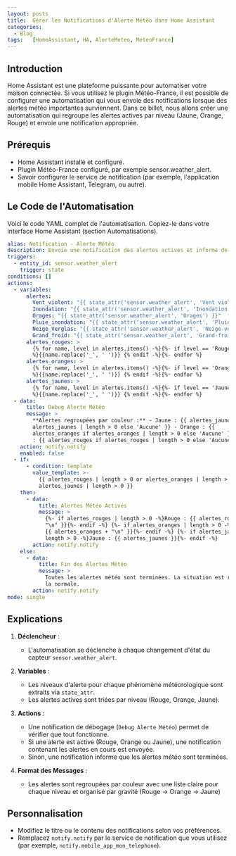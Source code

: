 ```yaml
---
layout: posts
title:  Gérer les Notifications d'Alerte Météo dans Home Assistant
categories:
  - Blog
tags:   [HomeAssistant, HA, AlerteMeteo, MeteoFrance]
---
```


## Introduction

Home Assistant est une plateforme puissante pour automatiser votre maison connectée. Si vous utilisez le plugin Météo-France, il est possible de configurer une automatisation qui vous envoie des notifications lorsque des alertes météo importantes surviennent. Dans ce billet, nous allons créer une automatisation qui regroupe les alertes actives par niveau (Jaune, Orange, Rouge) et envoie une notification appropriée.

## Prérequis

- Home Assistant installé et configuré.
- Plugin Météo-France configuré, par exemple sensor.weather_alert.
- Savoir configurer le service de notification (par exemple, l'application mobile Home Assistant, Telegram, ou autre).

## Le Code de l'Automatisation

Voici le code YAML complet de l'automatisation. Copiez-le dans votre interface Home Assistant (section Automatisations).

```yaml
alias: Notification - Alerte Météo
description: Envoie une notification des alertes actives et informe de la fin des événements météo
triggers:
  - entity_id: sensor.weather_alert
    trigger: state
conditions: []
actions:
  - variables:
      alertes:
        Vent_violent: "{{ state_attr('sensor.weather_alert', 'Vent violent') }}"
        Inondation: "{{ state_attr('sensor.weather_alert', 'Inondation') }}"
        Orages: "{{ state_attr('sensor.weather_alert', 'Orages') }}"
        Pluie_inondation: "{{ state_attr('sensor.weather_alert', 'Pluie-inondation') }}"
        Neige_Verglas: "{{ state_attr('sensor.weather_alert', 'Neige-verglas') }}"
        Grand_froid: "{{ state_attr('sensor.weather_alert', 'Grand-froid') }}"
      alertes_rouges: >
        {% for name, level in alertes.items() -%}{%- if level == 'Rouge'
        %}{{name.replace('_', ' ')}} {% endif -%}{%- endfor %} 
      alertes_oranges: >
        {% for name, level in alertes.items() -%}{%- if level == 'Orange'
        %}{{name.replace('_', ' ')}} {% endif -%}{%- endfor %} 
      alertes_jaunes: >
        {% for name, level in alertes.items() -%}{%- if level == 'Jaune'
        %}{{name.replace('_', ' ')}} {% endif -%}{%- endfor %} 
  - data:
      title: Debug Alerte Météo
      message: >
        **Alertes regroupées par couleur :** - Jaune : {{ alertes_jaunes if
        alertes_jaunes | length > 0 else 'Aucune' }} - Orange : {{
        alertes_oranges if alertes_oranges | length > 0 else 'Aucune' }} - Rouge
        : {{ alertes_rouges if alertes_rouges | length > 0 else 'Aucune' }}.
    action: notify.notify
    enabled: false
  - if:
      - condition: template
        value_template: >-
          {{ alertes_rouges | length > 0 or alertes_oranges | length > 0 or
          alertes_jaunes | length > 0 }}
    then:
      - data:
          title: Alertes Météo Actives
          message: >
            {%- if alertes_rouges | length > 0 -%}Rouge : {{ alertes_rouges +
            "\n" }}{%- endif -%} {%- if alertes_oranges | length > 0 -%}Orange :
            {{ alertes_oranges + "\n" }}{%- endif -%} {%- if alertes_jaunes |
            length > 0 -%}Jaune : {{ alertes_jaunes }}{%- endif -%}
        action: notify.notify
    else:
      - data:
          title: Fin des Alertes Météo
          message: >
            Toutes les alertes météo sont terminées. La situation est revenue à
            la normale.
        action: notify.notify
mode: single
```

## Explications

1. **Déclencheur** :
   - L'automatisation se déclenche à chaque changement d'état du capteur `sensor.weather_alert`.

2. **Variables** :
   - Les niveaux d'alerte pour chaque phénomène météorologique sont extraits via `state_attr`.
   - Les alertes actives sont triées par niveau (Rouge, Orange, Jaune).

3. **Actions** :
   - Une notification de débogage (`Debug Alerte Météo`) permet de vérifier que tout fonctionne.
   - Si une alerte est active (Rouge, Orange ou Jaune), une notification contenant les alertes en cours est envoyée.
   - Sinon, une notification informe que les alertes météo sont terminées.

4. **Format des Messages** :
   - Les alertes sont regroupées par couleur avec une liste claire pour chaque niveau et organisé par gravité (Rouge -> Orange -> Jaune)

## Personnalisation

- Modifiez le titre ou le contenu des notifications selon vos préférences.
- Remplacez `notify.notify` par le service de notification que vous utilisez (par exemple, `notify.mobile_app_mon_telephone`).
